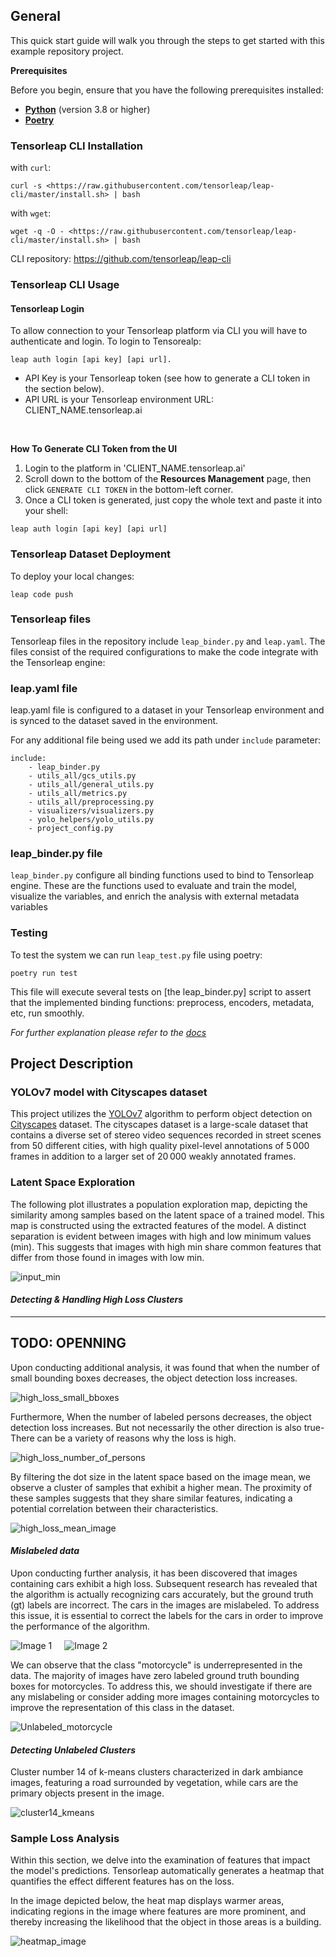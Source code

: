 ## General
This quick start guide will walk you through the steps to get started with this example repository project.

**Prerequisites**

Before you begin, ensure that you have the following prerequisites installed:

- **[Python](https://www.python.org/)** (version 3.8 or higher)
- **[Poetry](https://python-poetry.org/)**

### Tensorleap **CLI Installation**

with `curl`:

```
curl -s <https://raw.githubusercontent.com/tensorleap/leap-cli/master/install.sh> | bash
```

with `wget`:

```
wget -q -O - <https://raw.githubusercontent.com/tensorleap/leap-cli/master/install.sh> | bash
```

CLI repository: https://github.com/tensorleap/leap-cli

### Tensorleap CLI Usage

#### Tensorleap **Login**
To allow connection to your Tensorleap platform via CLI you will have to authenticate and login.
To login to Tensorealp:

```
leap auth login [api key] [api url].
```

- API Key is your Tensorleap token (see how to generate a CLI token in the section below).
- API URL is your Tensorleap environment URL: CLIENT_NAME.tensorleap.ai

<br> 

**How To Generate CLI Token from the UI**

1. Login to the platform in 'CLIENT_NAME.tensorleap.ai'
2. Scroll down to the bottom of the **Resources Management** page, then click `GENERATE CLI TOKEN`  in the bottom-left corner.
3. Once a CLI token is generated, just copy the whole text and paste it into your shell:

```
leap auth login [api key] [api url]
```

### Tensorleap Dataset Deployment

To deploy your local changes:

```
leap code push
```

### **Tensorleap files**

Tensorleap files in the repository include `leap_binder.py` and `leap.yaml`. The files consist of the  required
configurations to make the code integrate with the Tensorleap engine:

### **leap.yaml file**
leap.yaml file is configured to a dataset in your Tensorleap environment and is synced to the dataset saved in the environment.

For any additional file being used we add its path under `include` parameter:

```
include:
    - leap_binder.py
    - utils_all/gcs_utils.py
    - utils_all/general_utils.py
    - utils_all/metrics.py
    - utils_all/preprocessing.py
    - visualizers/visualizers.py
    - yolo_helpers/yolo_utils.py
    - project_config.py
```

### **leap_binder.py file**
`leap_binder.py` configure all binding functions used to bind to Tensorleap engine. These are the functions used to 
evaluate and train the model, visualize the variables, and enrich the analysis with external metadata variables

### Testing

To test the system we can run `leap_test.py` file using poetry:

```
poetry run test
```

This file will execute several tests on [the leap_binder.py] script to assert that the implemented binding functions: 
preprocess, encoders,  metadata, etc,  run smoothly.

*For further explanation please refer to the [docs](https://docs.tensorleap.ai/)*

## Project Description
### YOLOv7 model with Cityscapes dataset

This project utilizes the [YOLOv7]() algorithm to perform object detection on [Cityscapes]() dataset. The 
cityscapes dataset is a large-scale dataset that contains a diverse set of stereo video sequences recorded in street 
scenes from 50 different cities, with high quality pixel-level annotations of 
5 000 frames in addition to a larger set of 20 000 weakly annotated frames.

### Latent Space Exploration
The following plot illustrates a population exploration map, depicting the similarity among samples based on the latent 
space of a trained model. This map is constructed using the extracted features of the model.
A distinct separation is evident between images with high and low minimum values (min). This suggests that images with
high min share common features that differ from those found in images with low min.

![input_min](screen_shots/input_min.png)


#### *Detecting & Handling High Loss Clusters*
-------------------------------------------
TODO: OPENNING
------------------------------------------------
Upon conducting additional analysis, it was found that when the number of small bounding boxes decreases, 
the object detection loss increases.

![high_loss_small_bboxes](screen_shots/high_loss_small_bboxes.png)

Furthermore, When the number of labeled persons decreases, the object detection loss increases. But not necessarily the 
other direction is also true-There can be a variety of reasons why the loss is high.

![high_loss_number_of_persons](screen_shots/high_loss_number_of_persons.png)

By filtering the dot size in the latent space based on the image mean, we observe a cluster of samples that exhibit a 
higher mean. The proximity of these samples suggests that they share similar features, indicating a potential 
correlation between their characteristics.

![high_loss_mean_image](screen_shots/high_loss_mean_image.png)

#### *Mislabeled data*

Upon conducting further analysis, it has been discovered that images containing cars exhibit a high loss. Subsequent 
research has revealed that the algorithm is actually recognizing cars accurately, but the ground truth (gt) labels are 
incorrect. The cars in the images are mislabeled. To address this issue, it is essential to correct the labels for the 
cars in order to improve the performance of the algorithm.

<div style="display: flex">
  <img src="screen_shots/bb_gt_car.png" alt="Image 1" style="margin-right: 10px;">
  <img src="screen_shots/bb_car.png" alt="Image 2" style="margin-left: 10px;">
</div>

We can observe that the class "motorcycle" is underrepresented in the data. The majority of images have zero labeled 
ground truth bounding boxes for motorcycles. To address this, we should investigate if there are any mislabeling or 
consider adding more images containing motorcycles to improve the representation of this class in the dataset.

![Unlabeled_motorcycle](screen_shots/Unlabeled_motorcycle.png)


#### *Detecting Unlabeled Clusters*

Cluster number 14 of k-means clusters characterized in dark ambiance images, featuring a road surrounded by vegetation, 
while cars are the primary objects present in the image.

![cluster14_kmeans](screen_shots/cluster14_kmeans.png)

### Sample Loss Analysis

Within this section, we delve into the examination of features that impact the model's predictions. 
Tensorleap automatically generates a heatmap that quantifies the effect different features has on the loss. 

In the image depicted below, the heat map displays warmer areas, indicating regions in the image where features are more
prominent, and thereby increasing the likelihood that the object in those areas is a building.

![heatmap_image](screen_shots/heatmap.png)










